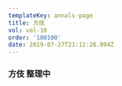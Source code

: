 ```yaml
---
templateKey: annals-page
title: 方伎
vol: vol-10
order: '100100'
date: 2019-07-27T21:12:28.094Z
---
```

### 方伎 整理中
